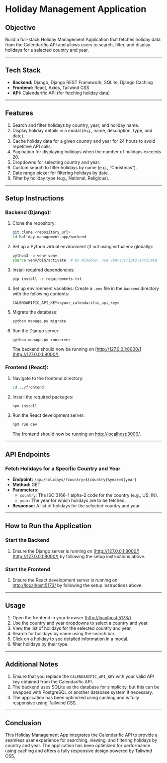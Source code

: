 # Holiday Management Application

## Objective
Build a full-stack Holiday Management Application that fetches holiday data from the Calendarific API and allows users to search, filter, and display holidays for a selected country and year.

---

## Tech Stack
- **Backend:** Django, Django REST Framework, SQLite, Django Caching
- **Frontend:** React, Axios, Tailwind CSS
- **API:** Calendarific API (for fetching holiday data)

---

## Features
1. Search and filter holidays by country, year, and holiday name.
2. Display holiday details in a modal (e.g., name, description, type, and date).
3. Cache holiday data for a given country and year for 24 hours to avoid repetitive API calls.
4. Pagination for displaying holidays when the number of holidays exceeds 20.
5. Dropdowns for selecting country and year.
6. Custom search to filter holidays by name (e.g., “Christmas”).
7. Date range picker for filtering holidays by date.
8. Filter by holiday type (e.g., National, Religious).

---

## Setup Instructions

### Backend (Django):
1. Clone the repository:
    ```bash
    git clone <repository_url>
    cd holiday-management-app/backend
    ```

2. Set up a Python virtual environment (if not using virtualenv globally):
    ```bash
    python3 -m venv venv
    source venv/bin/activate  # On Windows, use venv\Scripts\activate
    ```

3. Install required dependencies:
    ```bash
    pip install -r requirements.txt
    ```

4. Set up environment variables:
    Create a `.env` file in the `backend` directory with the following contents:
    ```env
    CALENDARIFIC_API_KEY=<your_calendarific_api_key>
    ```

5. Migrate the database:
    ```bash
    python manage.py migrate
    ```

6. Run the Django server:
    ```bash
    python manage.py runserver
    ```
    The backend should now be running on [http://127.0.0.1:8000/](http://127.0.0.1:8000/).

### Frontend (React):
1. Navigate to the frontend directory:
    ```bash
    cd ../frontend
    ```

2. Install the required packages:
    ```bash
    npm install
    ```

3. Run the React development server:
    ```bash
    npm run dev
    ```
    The frontend should now be running on [http://localhost:3000/](http://localhost:3000/).

---

## API Endpoints

### Fetch Holidays for a Specific Country and Year
- **Endpoint:** `/api/holidays/?country=${country}&year=${year}`
- **Method:** GET
- **Parameters:**
  - `country`: The ISO 3166-1 alpha-2 code for the country (e.g., US, IN).
  - `year`: The year for which holidays are to be fetched.
- **Response:** A list of holidays for the selected country and year.


---

## How to Run the Application

### Start the Backend
1. Ensure the Django server is running on [http://127.0.0.1:8000/](http://127.0.0.1:8000/) by following the setup instructions above.

### Start the Frontend
1. Ensure the React development server is running on [http://localhost:5173/](http://localhost:3000/) by following the setup instructions above.

---

## Usage
1. Open the frontend in your browser ([http://localhost:5173/](http://localhost:3000/)).
2. Use the country and year dropdowns to select a country and year.
3. View the list of holidays for the selected country and year.
4. Search for holidays by name using the search bar.
5. Click on a holiday to see detailed information in a modal.
6. filter holidays by their type.

---

## Additional Notes
1. Ensure that you replace the `CALENDARIFIC_API_KEY` with your valid API key obtained from the Calendarific API.
2. The backend uses SQLite as the database for simplicity, but this can be swapped with PostgreSQL or another database system if necessary.
3. The application has been optimized using caching and is fully responsive using Tailwind CSS.

---

## Conclusion
This Holiday Management App integrates the Calendarific API to provide a seamless user experience for searching, viewing, and filtering holidays by country and year. The application has been optimized for performance using caching and offers a fully responsive design powered by Tailwind CSS.

